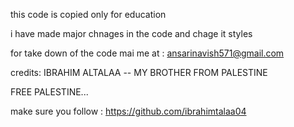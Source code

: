 this code is copied only for education 

i have made major chnages in the code and chage it styles 


for take down of the code mai me at : ansarinavish571@gmail.com

credits: 
IBRAHIM ALTALAA -- MY BROTHER FROM PALESTINE 

FREE PALESTINE...

make sure you follow : https://github.com/ibrahimtalaa04
